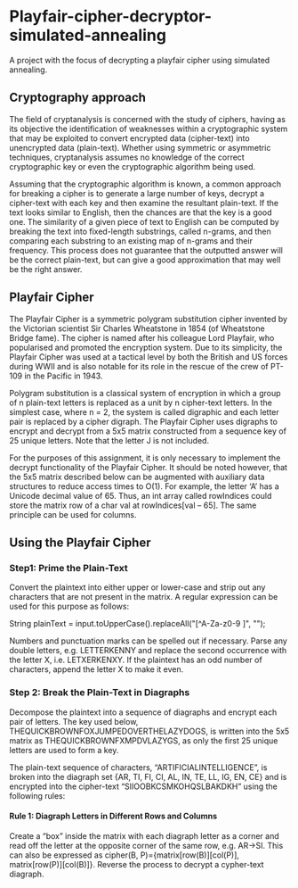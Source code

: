 # Playfair-cipher-decryptor-simulated-annealing
A project with the focus of decrypting a playfair cipher using simulated annealing.

## Cryptography approach 

The field of cryptanalysis is concerned with the study of ciphers, having as its objective the
identification of weaknesses within a cryptographic system that may be exploited to convert
encrypted data (cipher-text) into unencrypted data (plain-text). Whether using symmetric or
asymmetric techniques, cryptanalysis assumes no knowledge of the correct cryptographic key
or even the cryptographic algorithm being used.

Assuming that the cryptographic algorithm is known, a common approach for breaking a cipher
is to generate a large number of keys, decrypt a cipher-text with each key and then examine the
resultant plain-text. If the text looks similar to English, then the chances are that the key is a
good one. The similarity of a given piece of text to English can be computed by breaking the
text into fixed-length substrings, called n-grams, and then comparing each substring to an
existing map of n-grams and their frequency. This process does not guarantee that the outputted
answer will be the correct plain-text, but can give a good approximation that may well be the
right answer.

## Playfair Cipher

The Playfair Cipher is a symmetric polygram substitution cipher invented by the Victorian
scientist Sir Charles Wheatstone in 1854 (of Wheatstone Bridge fame). The cipher is named
after his colleague Lord Playfair, who popularised and promoted the encryption system. Due to
its simplicity, the Playfair Cipher was used at a tactical level by both the British and US forces
during WWII and is also notable for its role in the rescue of the crew of PT-109 in the Pacific
in 1943.

Polygram substitution is a classical system of encryption in which a group of n plain-text letters
is replaced as a unit by n cipher-text letters. In the simplest case, where n = 2, the system is
called digraphic and each letter pair is replaced by a cipher digraph. The Playfair Cipher uses
digraphs to encrypt and decrypt from a 5x5 matrix constructed from a sequence key of 25
unique letters. Note that the letter J is not included.

For the purposes of this assignment, it is only necessary to implement the decrypt functionality
of the Playfair Cipher. It should be noted however, that the 5x5 matrix described below can be
augmented with auxiliary data structures to reduce access times to O(1). For example, the letter
‘A’ has a Unicode decimal value of 65. Thus, an int array called rowIndices could store the
matrix row of a char val at rowIndices[val – 65]. The same principle can be used for columns.

## Using the Playfair Cipher
### Step1:  Prime the Plain-Text

Convert the plaintext into either upper or lower-case and strip out any characters that are not
present in the matrix. A regular expression can be used for this purpose as follows:

String plainText = input.toUpperCase().replaceAll("[^A-Za-z0-9 ]", "");

Numbers and punctuation marks can be spelled out if necessary. Parse any double letters,
e.g. LETTERKENNY and replace the second occurrence with the letter X, i.e.
LETXERKENXY. If the plaintext has an odd number of characters, append the letter X to
make it even.

### Step 2: Break the Plain-Text in Diagraphs

Decompose the plaintext into a sequence of diagraphs and encrypt each pair of letters. The
key used below, THEQUICKBROWNFOXJUMPEDOVERTHELAZYDOGS, is written into
the 5x5 matrix as THEQUICKBROWNFXMPDVLAZYGS, as only the first 25 unique letters
are used to form a key. 

The plain-text sequence of characters, “ARTIFICIALINTELLIGENCE”, is broken into the diagraph set {AR, TI, FI, CI, AL, IN,
TE, LL, IG, EN, CE} and is encrypted into the cipher-text “SIIOOBKCSMKOHQSLBAKDKH” using the following rules:

#### Rule 1: Diagraph Letters in Different Rows and Columns

Create a “box” inside the matrix with each diagraph letter as a corner and read off the
letter at the opposite corner of the same row, e.g. AR→SI. 
This can also be expressed as cipher(B, P)={matrix[row(B)][col(P)], matrix[row(P)][col(B)]}. 
Reverse the process to decrypt a cypher-text diagraph.
